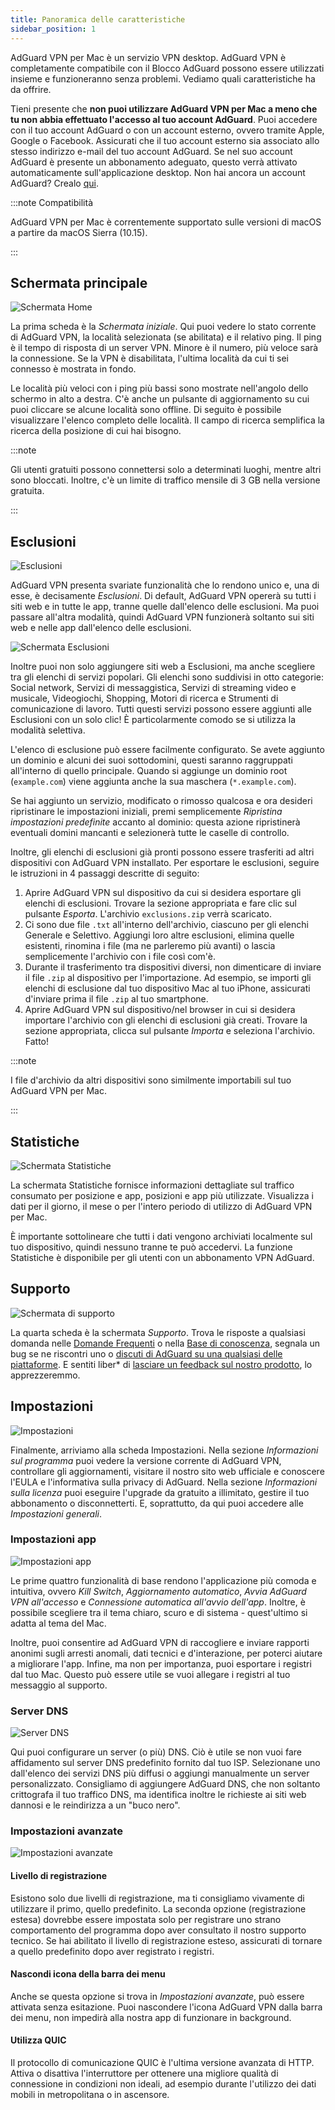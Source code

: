 ```yaml
---
title: Panoramica delle caratteristiche
sidebar_position: 1
---
```


AdGuard VPN per Mac è un servizio VPN desktop. AdGuard VPN è completamente compatibile con il Blocco AdGuard possono essere utilizzati insieme e funzioneranno senza problemi. Vediamo quali caratteristiche ha da offrire.

Tieni presente che **non puoi utilizzare AdGuard VPN per Mac a meno che tu non abbia effettuato l'accesso al tuo account AdGuard**. Puoi accedere con il tuo account AdGuard o con un account esterno, ovvero tramite Apple, Google o Facebook. Assicurati che il tuo account esterno sia associato allo stesso indirizzo e-mail del tuo account AdGuard. Se nel suo account AdGuard è presente un abbonamento adeguato, questo verrà attivato automaticamente sull'applicazione desktop. Non hai ancora un account AdGuard? Crealo [qui](https://auth.adguard.com/registration.html).

:::note Compatibilità

AdGuard VPN per Mac è correntemente supportato sulle versioni di macOS a partire da macOS Sierra (10.15).

:::

## Schermata principale

![Schermata Home](https://cdn.adguardvpn.com/content/kb/vpn/mac/vpn_main_new_en.jpeg)

La prima scheda è la *Schermata iniziale*. Qui puoi vedere lo stato corrente di AdGuard VPN, la località selezionata (se abilitata) e il relativo ping. Il ping è il tempo di risposta di un server VPN. Minore è il numero, più veloce sarà la connessione. Se la VPN è disabilitata, l'ultima località da cui ti sei connesso è mostrata in fondo.

Le località più veloci con i ping più bassi sono mostrate nell'angolo dello schermo in alto a destra. C'è anche un pulsante di aggiornamento su cui puoi cliccare se alcune località sono offline. Di seguito è possibile visualizzare l'elenco completo delle località. Il campo di ricerca semplifica la ricerca della posizione di cui hai bisogno.

:::note

Gli utenti gratuiti possono connettersi solo a determinati luoghi, mentre altri sono bloccati. Inoltre, c'è un limite di traffico mensile di 3 GB nella versione gratuita.

:::

## Esclusioni

![Esclusioni](https://cdn.adguardvpn.com/content/kb/vpn/mac/exclusions_new_en.png)

AdGuard VPN presenta svariate funzionalità che lo rendono unico e, una di esse, è decisamente *Esclusioni*. Di default, AdGuard VPN opererà su tutti i siti web e in tutte le app, tranne quelle dall'elenco delle esclusioni. Ma puoi passare all'altra modalità, quindi AdGuard VPN funzionerà soltanto sui siti web e nelle app dall'elenco delle esclusioni.

![Schermata Esclusioni](https://cdn.adguardvpn.com/content/kb/vpn/mac/services_new_en.png)

Inoltre puoi non solo aggiungere siti web a Esclusioni, ma anche scegliere tra gli elenchi di servizi popolari. Gli elenchi sono suddivisi in otto categorie: Social network, Servizi di messaggistica, Servizi di streaming video e musicale, Videogiochi, Shopping, Motori di ricerca e Strumenti di comunicazione di lavoro. Tutti questi servizi possono essere aggiunti alle Esclusioni con un solo clic! È particolarmente comodo se si utilizza la modalità selettiva.

L'elenco di esclusione può essere facilmente configurato. Se avete aggiunto un dominio e alcuni dei suoi sottodomini, questi saranno raggruppati all'interno di quello principale. Quando si aggiunge un dominio root (`example.com`) viene aggiunta anche la sua maschera (`*.example.com`).

Se hai aggiunto un servizio, modificato o rimosso qualcosa e ora desideri ripristinare le impostazioni iniziali, premi semplicemente *Ripristina impostazioni predefinite* accanto al dominio: questa azione ripristinerà eventuali domini mancanti e selezionerà tutte le caselle di controllo.

Inoltre, gli elenchi di esclusioni già pronti possono essere trasferiti ad altri dispositivi con AdGuard VPN installato. Per esportare le esclusioni, seguire le istruzioni in 4 passaggi descritte di seguito:

1. Aprire AdGuard VPN sul dispositivo da cui si desidera esportare gli elenchi di esclusioni. Trovare la sezione appropriata e fare clic sul pulsante *Esporta*. L'archivio `exclusions.zip` verrà scaricato.
2. Ci sono due file `.txt` all'interno dell'archivio, ciascuno per gli elenchi Generale e Selettivo. Aggiungi loro altre esclusioni, elimina quelle esistenti, rinomina i file (ma ne parleremo più avanti) o lascia semplicemente l'archivio con i file così com'è.
3. Durante il trasferimento tra dispositivi diversi, non dimenticare di inviare il file `.zip` al dispositivo per l'importazione. Ad esempio, se importi gli elenchi di esclusione dal tuo dispositivo Mac al tuo iPhone, assicurati d'inviare prima il file `.zip` al tuo smartphone.
4. Aprire AdGuard VPN sul dispositivo/nel browser in cui si desidera importare l'archivio con gli elenchi di esclusioni già creati. Trovare la sezione appropriata, clicca sul pulsante *Importa* e seleziona l'archivio. Fatto!

:::note

I file d'archivio da altri dispositivi sono similmente importabili sul tuo AdGuard VPN per Mac.

:::

## Statistiche

![Schermata Statistiche](https://cdn.adguardvpn.com/content/kb/vpn/mac/statistics_en.png)

La schermata Statistiche fornisce informazioni dettagliate sul traffico consumato per posizione e app, posizioni e app più utilizzate. Visualizza i dati per il giorno, il mese o per l'intero periodo di utilizzo di AdGuard VPN per Mac.

È importante sottolineare che tutti i dati vengono archiviati localmente sul tuo dispositivo, quindi nessuno tranne te può accedervi. La funzione Statistiche è disponibile per gli utenti con un abbonamento VPN AdGuard.

## Supporto

![Schermata di supporto](https://cdn.adguardvpn.com/content/kb/vpn/mac/support_new_en.png)

La quarta scheda è la schermata *Supporto*. Trova le risposte a qualsiasi domanda nelle [Domande Frequenti](https://adguard-vpn.com/welcome.html#faq) o nella [Base di conoscenza](/), segnala un bug se ne riscontri uno o [discuti di AdGuard su una qualsiasi delle piattaforme](https://adguard.com/discuss.html). E sentiti liber* di [lasciare un feedback sul nostro prodotto](https://surveys.adguard.com/vpn_mac/form.html), lo apprezzeremmo.

## Impostazioni

![Impostazioni](https://cdn.adguardvpn.com/content/kb/vpn/mac/settings_new_en.png)

Finalmente, arriviamo alla scheda Impostazioni. Nella sezione *Informazioni sul programma* puoi vedere la versione corrente di AdGuard VPN, controllare gli aggiornamenti, visitare il nostro sito web ufficiale e conoscere l'EULA e l'informativa sulla privacy di AdGuard. Nella sezione *Informazioni sulla licenza* puoi eseguire l'upgrade da gratuito a illimitato, gestire il tuo abbonamento o disconnetterti. E, soprattutto, da qui puoi accedere alle *Impostazioni generali*.

### Impostazioni app

![Impostazioni app](https://cdn.adguardvpn.com/content/kb/vpn/mac/general-settings_new_en.png)

Le prime quattro funzionalità di base rendono l'applicazione più comoda e intuitiva, ovvero *Kill Switch*, *Aggiornamento automatico*, *Avvia AdGuard VPN all'accesso* e *Connessione automatica all'avvio dell'app*. Inoltre, è possibile scegliere tra il tema chiaro, scuro e di sistema - quest'ultimo si adatta al tema del Mac.

Inoltre, puoi consentire ad AdGuard VPN di raccogliere e inviare rapporti anonimi sugli arresti anomali, dati tecnici e d'interazione, per poterci aiutare a migliorare l'app. Infine, ma non per importanza, puoi esportare i registri dal tuo Mac. Questo può essere utile se vuoi allegare i registri al tuo messaggio al supporto.

### Server DNS

![Server DNS](https://cdn.adguardvpn.com/content/kb/vpn/mac/dns_new_en.png)

Qui puoi configurare un server (o più) DNS. Ciò è utile se non vuoi fare affidamento sul server DNS predefinito fornito dal tuo ISP. Selezionane uno dall'elenco dei servizi DNS più diffusi o aggiungi manualmente un server personalizzato. Consigliamo di aggiungere AdGuard DNS, che non soltanto crittografa il tuo traffico DNS, ma identifica inoltre le richieste ai siti web dannosi e le reindirizza a un "buco nero".

### Impostazioni avanzate

![Impostazioni avanzate](https://cdn.adguardvpn.com/content/kb/vpn/mac/advanced-settings_new_en.png)

#### Livello di registrazione

Esistono solo due livelli di registrazione, ma ti consigliamo vivamente di utilizzare il primo, quello predefinito. La seconda opzione (registrazione estesa) dovrebbe essere impostata solo per registrare uno strano comportamento del programma dopo aver consultato il nostro supporto tecnico. Se hai abilitato il livello di registrazione esteso, assicurati di tornare a quello predefinito dopo aver registrato i registri.

#### Nascondi icona della barra dei menu

Anche se questa opzione si trova in *Impostazioni avanzate*, può essere attivata senza esitazione. Puoi nascondere l'icona AdGuard VPN dalla barra dei menu, non impedirà alla nostra app di funzionare in background.

#### Utilizza QUIC

Il protocollo di comunicazione QUIC è l'ultima versione avanzata di HTTP. Attiva o disattiva l'interruttore per ottenere una migliore qualità di connessione in condizioni non ideali, ad esempio durante l'utilizzo dei dati mobili in metropolitana o in ascensore.
